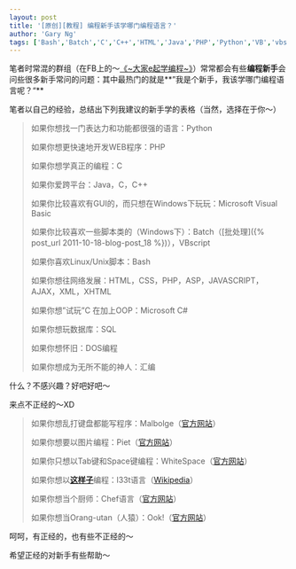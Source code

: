 ```yaml
---
layout: post
title: '[原创][教程] 编程新手该学哪门编程语言？'
author: 'Gary Ng'
tags: ['Bash','Batch','C','C++','HTML','Java','PHP','Python','VB','vbs','原创','教程','新手','编程']
---
```


笔者时常混的群组（在FB上的～[《\~大家e起学编程\~》](https://www.facebook.com/groups/179492442143038/)）常常都会有些**编程新手**会问些很多新手常问的问题：其中最热门的就是**”我是个新手，我该学哪门编程语言呢？“**  
  

笔者以自己的经验，总结出下列我建议的新手学的表格（当然，选择在于你～）  
  
  
  

>   
>  如果你想找一门表达力和功能都很强的语言：Python  
>   
>  如果你想更快速地开发WEB程序：PHP  
>   
>  如果你想学真正的编程：C  
>   
>  如果你爱跨平台：Java，C，C++  
>   
>  如果你比较喜欢有GUI的，而只想在Windows下玩玩：Microsoft Visual
> Basic  
>   
>
> 如果你比较喜欢一些脚本类的（Windows下）：Batch（[批处理]({% post_url 2011-10-18-blog-post_18 %})），VBscript  
>   
>  如果你喜欢Linux/Unix脚本：Bash  
>   
>  如果你想往网络发展：HTML，CSS，PHP，ASP，JAVASCRIPT，AJAX，XML，XHTML  
>   
>  如果你想”试玩”C 在加上OOP：Microsoft C\#  
>   
>  如果你想玩数据库：SQL  
>   
>  如果你想怀旧：DOS编程  
>   
>  如果你想成为无所不能的神人：汇编

  
  
  
 什么？不感兴趣？好吧好吧～  
  
 来点不正经的～XD  
  
  
  

>   
>
> 如果你想乱打键盘都能写程序：Malbolge（[官方网站](http://www.lscheffer.com/malbolge.shtml)）  
>   
>
> 如果你想要以图片编程：Piet（[官方网站](http://www.dangermouse.net/esoteric/piet.html)）  
>   
>
> 如果你只想以Tab键和Space键编程：WhiteSpace（[官方网站](http://compsoc.dur.ac.uk/whitespace/index.php)）  
>   
>
> 如果你想以[**这样子**](https://www.google.com/webhp?hl=xx-hacker)编程：l33t语言（[Wikipedia](http://zh.wikipedia.org/zh-cn/Leet)）  
>   
>
> 如果你想当个厨师：Chef语言（[官方网站](http://www.dangermouse.net/esoteric/chef.html)）  
>   
>
> 如果你想当Orang-utan（人猿）：Ook!（[官方网站](http://www.dangermouse.net/esoteric/ook.html)）

  
  
  
 呵呵，有正经的，也有些不正经的～  
  
 希望正经的对新手有些帮助～

